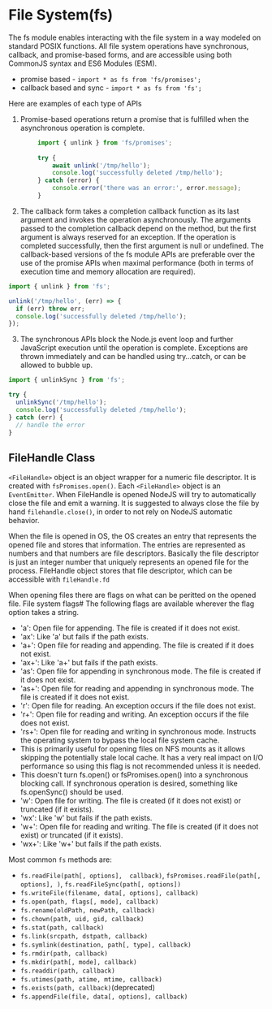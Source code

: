 # File System(fs)
The fs module enables interacting with the file system in a way modeled on standard POSIX functions.
All file system operations have synchronous, callback, and promise-based forms, and are accessible using both CommonJS syntax and ES6 Modules (ESM).
* promise based - `import * as fs from 'fs/promises';`
* callback based and sync - `import * as fs from 'fs';`

Here are examples of each type of APIs
1. Promise-based operations return a promise that is fulfilled when the asynchronous operation is complete.
```js
        import { unlink } from 'fs/promises';
        
        try {
            await unlink('/tmp/hello');
            console.log('successfully deleted /tmp/hello');
        } catch (error) {
            console.error('there was an error:', error.message);
        }
```

2. The callback form takes a completion callback function as its last argument and invokes the operation asynchronously. The arguments passed to the completion callback depend on the method, but the first argument is always reserved for an exception. If the operation is completed successfully, then the first argument is null or undefined. The callback-based versions of the fs module APIs are preferable over the use of the promise APIs when maximal performance (both in terms of execution time and memory allocation are required).
```js
import { unlink } from 'fs';

unlink('/tmp/hello', (err) => {
  if (err) throw err;
  console.log('successfully deleted /tmp/hello');
});
```
3. The synchronous APIs block the Node.js event loop and further JavaScript execution until the operation is complete. Exceptions are thrown immediately and can be handled using try…catch, or can be allowed to bubble up.

```js
import { unlinkSync } from 'fs';

try {
  unlinkSync('/tmp/hello');
  console.log('successfully deleted /tmp/hello');
} catch (err) {
  // handle the error
}
```
## FileHandle Class
 `<FileHandle>` object is an object wrapper for a numeric file descriptor. It is created with `fsPromises.open()`. Each `<FileHandle>` object is an `EventEmitter`.
When FileHandle is opened NodeJS will try to automatically close the file and emit a warning. It is suggested to always close the file by hand `filehandle.close()`, in order to not rely on NodeJS automatic behavior.

When the file is opened in OS, the OS creates an entry that represents the opened file and stores that information. The entries are represented as numbers and that numbers are file descriptors. 
Basically the file descriptor is just an integer number that uniquely represents an opened file for the process.
FileHandle object stores that file descriptor, which can be accessible with `fileHandle.fd`

When opening files there are flags on what can be peritted on the opened file.
File system flags#
The following flags are available wherever the flag option takes a string.
* 'a': Open file for appending. The file is created if it does not exist.
* 'ax': Like 'a' but fails if the path exists.
* 'a+': Open file for reading and appending. The file is created if it does not exist.
* 'ax+': Like 'a+' but fails if the path exists.
* 'as': Open file for appending in synchronous mode. The file is created if it does not exist.
* 'as+': Open file for reading and appending in synchronous mode. The file is created if it does not exist.
* 'r': Open file for reading. An exception occurs if the file does not exist.
* 'r+': Open file for reading and writing. An exception occurs if the file does not exist.
* 'rs+': Open file for reading and writing in synchronous mode. Instructs the operating system to bypass the local file system cache.
* This is primarily useful for opening files on NFS mounts as it allows skipping the potentially stale local cache. It has a very real impact on I/O performance so using this flag is not recommended unless it is needed.
* This doesn't turn fs.open() or fsPromises.open() into a synchronous blocking call. If synchronous operation is desired, something like fs.openSync() should be used.
* 'w': Open file for writing. The file is created (if it does not exist) or truncated (if it exists).
* 'wx': Like 'w' but fails if the path exists.
* 'w+': Open file for reading and writing. The file is created (if it does not exist) or truncated (if it exists).
* 'wx+': Like 'w+' but fails if the path exists.

Most common `fs` methods are: 
* `fs.readFile(path[, options],  callback)`, `fsPromises.readFile(path[, options], )`, `fs.readFileSync(path[, options])`
* `fs.writeFile(filename, data[, options], callback)`
* `fs.open(path, flags[, mode], callback)`
* `fs.rename(oldPath, newPath, callback)`
* `fs.chown(path, uid, gid, callback)`
* `fs.stat(path, callback)`
* `fs.link(srcpath, dstpath, callback)`
* `fs.symlink(destination, path[, type], callback)`
* `fs.rmdir(path, callback)`
* `fs.mkdir(path[, mode], callback)`
* `fs.readdir(path, callback)`
* `fs.utimes(path, atime, mtime, callback)`
* `fs.exists(path, callback)`(deprecated)
* `fs.appendFile(file, data[, options], callback)`